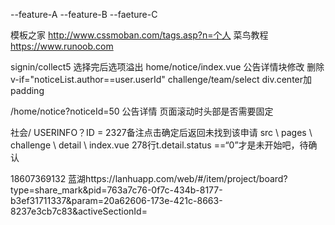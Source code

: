 --feature-A
--feature-B
--faeture-C

模板之家  http://www.cssmoban.com/tags.asp?n=个人
菜鸟教程   https://www.runoob.com




signin/collect5   选择完后选项溢出
home/notice/index.vue   公告详情块修改 删除v-if="noticeList.author==user.userId"
challenge/team/select   div.center加padding

/home/notice?noticeId=50  公告详情 页面滚动时头部是否需要固定

社会/ USERINFO？ID = 2327备注点击确定后返回未找到该申请
src \ pages \ challenge \ detail \ index.vue 278行t.detail.status ==“0”才是未开始吧，待确认

18607369132
蓝湖https://lanhuapp.com/web/#/item/project/board?type=share_mark&pid=763a7c76-0f7c-434b-8177-b3ef31711337&param=20a62606-173e-421c-8663-8237e3cb7c83&activeSectionId=
